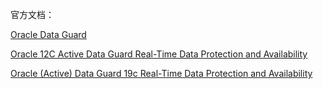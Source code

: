 官方文档：

[Oracle Data Guard](https://docs.oracle.com/database/121/HABPT/config_dg.htm#HABPT4876)

[Oracle 12C Active Data Guard Real-Time Data Protection and Availability](https://www.oracle.com/technetwork/database/availability/active-data-guard-wp-12c-1896127.pdf)

[Oracle (Active) Data Guard 19c Real-Time Data Protection and Availability](https://www.oracle.com/technetwork/database/availability/dg-adg-technical-overview-wp-5347548.pdf)